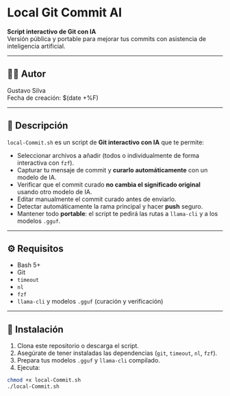 # Local Git Commit AI

**Script interactivo de Git con IA**  
Versión pública y portable para mejorar tus commits con asistencia de inteligencia artificial.

---

## 🧑‍💻 Autor
Gustavo Silva  
Fecha de creación: $(date +%F)

---

## 📌 Descripción

`local-Commit.sh` es un script de **Git interactivo con IA** que te permite:

- Seleccionar archivos a añadir (todos o individualmente de forma interactiva con `fzf`).
- Capturar tu mensaje de commit y **curarlo automáticamente** con un modelo de IA.
- Verificar que el commit curado **no cambia el significado original** usando otro modelo de IA.
- Editar manualmente el commit curado antes de enviarlo.
- Detectar automáticamente la rama principal y hacer **push** seguro.
- Mantener todo **portable**: el script te pedirá las rutas a `llama-cli` y a los modelos `.gguf`.

---

## ⚙️ Requisitos

- Bash 5+  
- Git  
- `timeout`  
- `nl`  
- `fzf`  
- `llama-cli` y modelos `.gguf` (curación y verificación)  

---

## 📂 Instalación

1. Clona este repositorio o descarga el script.
2. Asegúrate de tener instaladas las dependencias (`git`, `timeout`, `nl`, `fzf`).
3. Prepara tus modelos `.gguf` y `llama-cli` compilado.
4. Ejecuta:

```bash
chmod +x local-Commit.sh
./local-Commit.sh
